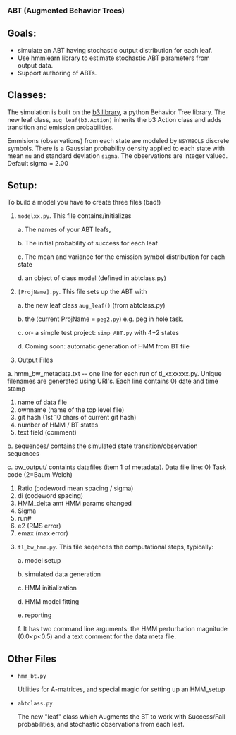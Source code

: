 ### ABT (Augmented Behavior Trees)

## Goals: 
 * simulate an ABT having stochastic output distribution for each leaf.
 * Use hmmlearn library to estimate stochastic ABT parameters from output data.
 * Support authoring of ABTs.

 
## Classes:

The simulation is built on the [b3 library](https://github.com/behavior3/behavior3py),
a python Behavior Tree library.  The new leaf class, `aug_leaf(b3.Action)` inherits the 
b3 Action class and adds transition and emission probabilities.  

Emmisions (observations) from each state are modeled by `NSYMBOLS`  discrete symbols. 
There is a Gaussian probability density applied to each state with mean `mu` and standard deviation `sigma`.  The observations are integer valued.  Default sigma = 2.00

## Setup:

To build a model you have to create three files (bad!)

1. `modelxx.py`.   This file contains/initializes
 
    a. The names of your ABT leafs,
    
    b. The initial probability of success for each leaf
    
    c. The mean and variance for the emission symbol distribution for each state

    d. an object of class model (defined in abtclass.py)

2. `[ProjName].py`.   This file sets up the ABT with 
 
    a. the new leaf class `aug_leaf()` (from abtclass.py)
    
    b. the (current ProjName = `peg2.py`) e.g. peg in hole task. 
    
    c. or- a simple test project:   `simp_ABT.py` with 4+2 states

    d. Coming soon: automatic generation of HMM from BT file

2. Output Files

  a.  hmm_bw_metadata.txt -- one line for each run of tl_xxxxxxx.py. 
    Unique filenames are generated using URI's.  Each line contains 
  0) date and time stamp
  1) name of data file
  2) ownname  (name of the top level file)
  3) git hash (1st 10 chars of current git hash)
  4) number of HMM / BT states
  5) text field (comment)

  b. sequences/   contains the simulated state transition/observation sequences

  c. bw_output/   containts datafiles (item 1 of metadata).   Data file line:
   0)  Task code (2=Baum Welch)
   1)  Ratio  (codeword mean spacing / sigma)
   2)  di     (codeword spacing)
   3)  HMM_delta    amt HMM params changed
   4)  Sigma
   5)  run#
   6)  e2 (RMS error)
   7)  emax (max error)



   

3. `tl_bw_hmm.py`.   This file seqences the computational steps, typically:
 
    a. model setup
    
    b. simulated data generation
    
    c. HMM initialization
    
    d. HMM model fitting
    
    e. reporting

    f. It has two command line arguments:   the HMM perturbation magnitude (0.0<p<0.5) and a text comment for the data meta file. 
    
## Other Files

 * `hmm_bt.py`
 
    Utilities for A-matrices, and special magic for setting up an HMM_setup
    
 * `abtclass.py`

    The new "leaf" class which Augments the BT to work with Success/Fail probabilities, and stochastic observations from each leaf. 
    
